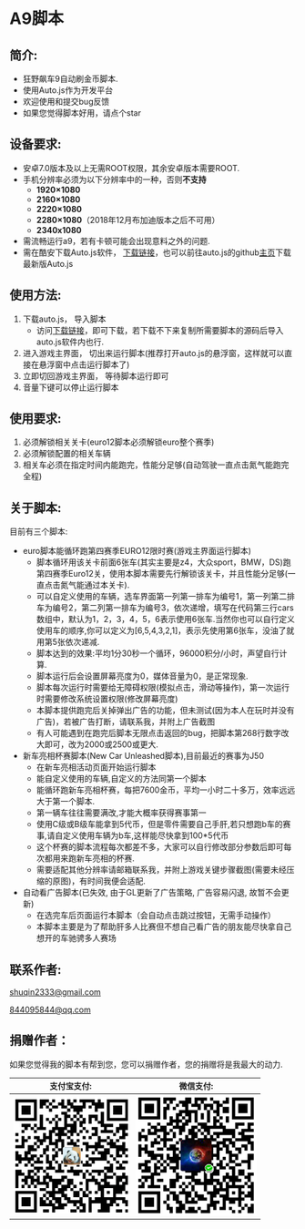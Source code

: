 # A9脚本
## 简介:
* 狂野飙车9自动刷金币脚本.
* 使用Auto.js作为开发平台
* 欢迎使用和提交bug反馈
* 如果您觉得脚本好用，请点个star

## 设备要求:
* 安卓7.0版本及以上无需ROOT权限，其余安卓版本需要ROOT.
* 手机分辨率必须为以下分辨率中的一种，否则**不支持**
  * **1920×1080**
  * **2160×1080**
  * **2220×1080**
  * **2280×1080**（2018年12月布加迪版本之后不可用）
  * **2340x1080**
* 需流畅运行a9，若有卡顿可能会出现意料之外的问题.
* 需在酷安下载Auto.js软件， [下载链接](https://www.coolapk.com/apk/org.autojs.autojs)，也可以前往auto.js的github[主页](https://github.com/hyb1996/Auto.js/releases)下载最新版Auto.js

## 使用方法:
1. 下载auto.js， 导入脚本
    * 访问[下载链接](https://github.com/zlsq/A9/releases)，即可下载，若下载不下来复制所需要脚本的源码后导入auto.js软件内也行.
2. 进入游戏主界面， 切出来运行脚本(推荐打开auto.js的悬浮窗，这样就可以直接在悬浮窗中点击运行脚本了)
3. 立即切回游戏主界面， 等待脚本运行即可
4. 音量下键可以停止运行脚本

## 使用要求:
1. 必须解锁相关关卡(euro12脚本必须解锁euro整个赛季)
2. 必须解锁配置的相关车辆
3. 相关车必须在指定时间内能跑完，性能分足够(自动驾驶一直点击氮气能跑完全程)

## 关于脚本:
目前有三个脚本:
* euro脚本能循环跑第四赛季EURO12限时赛(游戏主界面运行脚本)
    * 脚本循环用该关卡前面6张车(其实主要是z4，大众sport，BMW，DS)跑第四赛季Euro12关，使用本脚本需要先行解锁该关卡，并且性能分足够(一直点击氮气能通过本关卡).
    * 可以自定义使用的车辆，选车界面第一列第一排车为编号1，第一列第二排车为编号2，第二列第一排车为编号3，依次递增，填写在代码第三行cars数组中，默认为1，2，3，4，5，6表示使用6张车.当然你也可以自行定义使用车的顺序,你可以定义为[6,5,4,3,2,1]，表示先使用第6张车，没油了就用第5张依次递减.
    * 脚本达到的效果:平均1分30秒一个循环，96000积分/小时，声望自行计算.
    * 脚本运行后会设置屏幕亮度为0，媒体音量为0，是正常现象.
    * 脚本每次运行时需要给无障碍权限(模拟点击，滑动等操作)，第一次运行时需要修改系统设置权限(修改屏幕亮度)
    * 本脚本提供跑完后关掉弹出广告的功能，但未测试(因为本人在玩时并没有广告)，若被广告打断，请联系我，并附上广告截图
    * 有人可能遇到在跑完后脚本无限点击返回的bug，把脚本第268行数字改大即可，改为2000或2500或更大.
* 新车亮相杯赛脚本(New Car Unleashed脚本),目前最近的赛事为J50
    * 在新车亮相活动页面开始运行脚本
    * 能自定义使用的车辆,自定义的方法同第一个脚本
    * 能循环跑新车亮相杯赛，每把7600金币，平均一小时二十多万，效率远远大于第一个脚本.
    * 第一辆车往往需要满改,才能大概率获得赛事第一
    * 使用C级或B级车能拿到5代币，但是零件需要自己手肝,若只想跑b车的赛事,请自定义使用车辆为b车,这样能尽快拿到100*5代币
    * 这个杯赛的脚本流程每次都差不多，大家可以自行修改部分参数后即可每次都用来跑新车亮相的杯赛.
    * 需要适配其他分辨率请邮箱联系我，并附上游戏关键步骤截图(需要未经压缩的原图)，有时间我便会适配.
* 自动看广告脚本(已失效, 由于GL更新了广告策略, 广告容易闪退, 故暂不会更新)
    * 在选完车后页面运行本脚本（会自动点击跳过按钮，无需手动操作）
    * 本脚本主要是为了帮助肝多人比赛但不想自己看广告的朋友能尽快拿自己想开的车驰骋多人赛场
## 联系作者:
shuqin2333@gmail.com

844095844@qq.com

## 捐赠作者：
如果您觉得我的脚本有帮到您，您可以捐赠作者，您的捐赠将是我最大的动力.<br/>

| 支付宝支付: | 微信支付: |
| ---------- | -------- |
| ![alipay](alipay.png) | ![wechat](wechat.png) |